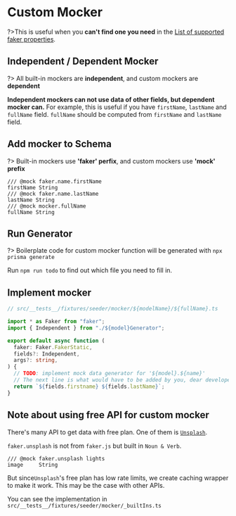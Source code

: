 # Custom Mocker

?>This is useful when you **can't find one you need** in the
[List of supported faker properties](data/supported-faker).

## Independent / Dependent Mocker

?> All built-in mockers are **independent**, and custom mockers are
**dependent**

**Independent mockers can not use data of other fields, but dependent mocker
can.** For example, this is useful if you have `firstName`, `lastName` and
`fullName` field. `fullName` should be computed from `firstName` and `lastName`
field.

## Add mocker to Schema

?> Built-in mockers use **'faker' perfix**, and custom mockers use **'mock'
prefix**

```prisma
/// @mock faker.name.firstName
firstName String
/// @mock faker.name.lastName
lastName String
/// @mock mocker.fullName
fullName String
```

## Run Generator

?> Boilerplate code for custom mocker function will be generated with
`npx prisma generate`

Run `npm run todo` to find out which file you need to fill in.

## Implement mocker

```ts
// src/__tests__/fixtures/seeder/mocker/${modelName}/${fullName}.ts

import * as Faker from "faker";
import { Independent } from "./${model}Generator";

export default async function (
  faker: Faker.FakerStatic,
  fields?: Independent,
  args?: string,
) {
  // TODO: implement mock data generator for '${model}.${name}'
  // The next line is what would have to be added by you, dear developer.
  return `${fields.firstname} ${fields.lastName}`;
}
```

## Note about using free API for custom mocker

There's many API to get data with free plan. One of them is
[`Unsplash`](https://unsplash.com/).

`faker.unsplash` is not from `faker.js` but built in `Noun & Verb`.

```prisma
/// @mock faker.unsplash lights
image     String
```

But since`Unsplash`'s free plan has low rate limits, we create caching wrapper
to make it work. This may be the case with other APIs.

You can see the implementation in
`src/__tests__/fixtures/seeder/mocker/_builtIns.ts`
